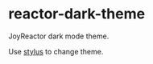 # reactor-dark-theme

JoyReactor dark mode theme.

Use [stylus](https://github.com/openstyles/stylus) to change theme.
